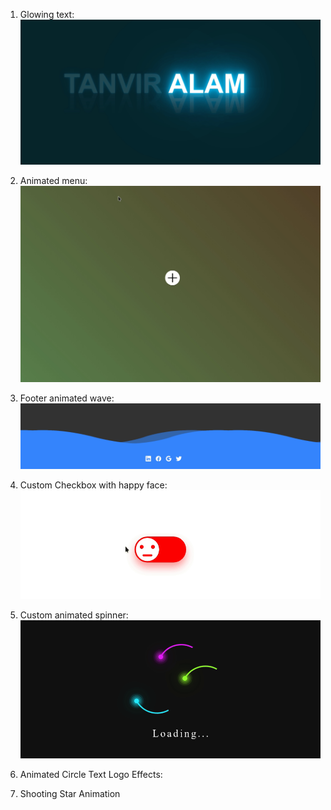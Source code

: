 1. Glowing text:
![images/Peek_2021-12-01_01-19.gif](images/Peek_2021-12-01_01-19.gif)

2. Animated menu:
![images/Peek_2021-12-01_01-26.gif](images/Peek_2021-12-01_01-26.gif)

3. Footer animated wave:
![images/Peek_2021-12-01_02-50.gif](images/Peek_2021-12-01_02-50.gif)

4. Custom Checkbox with happy face:
![images/Peek_2021-12-01_15-14.gif](images/Peek_2021-12-01_15-14.gif)

5. Custom animated spinner:
![images/Peek_2021-12-01_20-32.gif](images/Peek_2021-12-01_20-32.gif)

6. Animated Circle Text Logo Effects:

7. Shooting Star Animation
